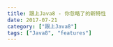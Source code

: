 ```yaml
---
title: 跟上Java8 - 你忽略了的新特性
date: 2017-07-21
category: ["跟上Java8"]
tags: ["Java8", "features"]
---
```

